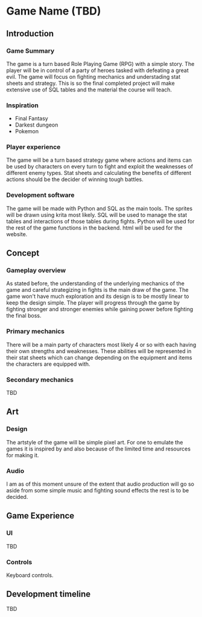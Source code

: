 # Game Name (TBD)
## Introduction
### Game Summary
The game is a turn based Role Playing Game (RPG) with a simple story. The player will be in control of a party of heroes tasked with defeating a great evil. The game will focus on fighting mechanics and understading stat sheets and strategy. This is so the final completed project will make extensive use of SQL tables and the material the course will teach.

	
### Inspiration
 - Final Fantasy
 - Darkest dungeon
 - Pokemon


### Player experience
The game will be a turn based strategy game where actions and items can be used by characters on every turn to fight and exploit the weaknesses of different enemy types. Stat sheets and calculating the benefits of different actions should be the decider of winning tough battles.

	
### Development software
The game will be made with Python and SQL as the main tools. The sprites will be drawn using krita most likely. SQL will be used to manage the stat tables and interactions of those tables during fights. Python will be used for the rest of the game functions in the backend. html will be used for the website.

## Concept
### Gameplay overview
As stated before, the understanding of the underlying mechanics of the game and careful strategizing in fights is the main draw of the game. The game won't have much exploration and its design is to be mostly linear to keep the design simple. The player will progress through the game by fighting stronger and stronger enemies while gaining power before fighting the final boss. 

### Primary mechanics
There will be a main party of characters most likely 4 or so with each having their own strengths and weaknesses. These abilities will be represented in their stat sheets which can change depending on the equipment and items the characters are equipped with.

### Secondary mechanics
TBD

## Art
### Design
The artstyle of the game will be simple pixel art. For one to emulate the games it is inspired by and also because of the limited time and resources for making it. 
	
### Audio
I am as of this moment unsure of the extent that audio production will go so aside from some simple music and fighting sound effects the rest is to be decided.

## Game Experience
### UI
TBD
### Controls
Keyboard controls.

## Development timeline
TBD
